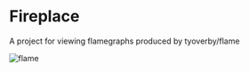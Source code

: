 # Fireplace
A project for viewing flamegraphs produced by tyoverby/flame

![flame](http://tyoverby.com/images/flame.png)
